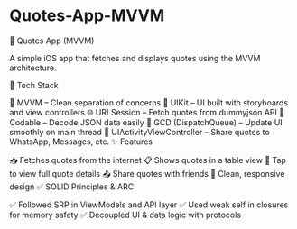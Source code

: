 # Quotes-App-MVVM

📱 Quotes App (MVVM)

A simple iOS app that fetches and displays quotes using the MVVM architecture.

🔧 Tech Stack

🧠 MVVM – Clean separation of concerns
🍏 UIKit – UI built with storyboards and view controllers
🌐 URLSession – Fetch quotes from dummyjson API
📄 Codable – Decode JSON data easily
🚀 GCD (DispatchQueue) – Update UI smoothly on main thread
💬 UIActivityViewController – Share quotes to WhatsApp, Messages, etc.
✨ Features

📥 Fetches quotes from the internet
📋 Shows quotes in a table view
👀 Tap to view full quote details
📤 Share quotes with friends
📱 Clean, responsive design
✅ SOLID Principles & ARC

✅ Followed SRP in ViewModels and API layer
✅ Used weak self in closures for memory safety
✅ Decoupled UI & data logic with protocols
